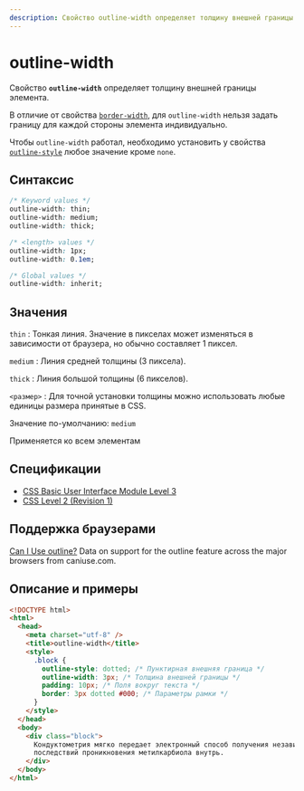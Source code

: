 ```yaml
---
description: Свойство outline-width определяет толщину внешней границы элемента
---
```


# outline-width

Свойство **`outline-width`** определяет толщину внешней границы элемента.

В отличие от свойства [`border-width`](border-width.md), для `outline-width` нельзя задать границу для каждой стороны элемента индивидуально.

Чтобы `outline-width` работал, необходимо установить у свойства [`outline-style`](outline-style.md) любое значение кроме `none`.

## Синтаксис

```css
/* Keyword values */
outline-width: thin;
outline-width: medium;
outline-width: thick;

/* <length> values */
outline-width: 1px;
outline-width: 0.1em;

/* Global values */
outline-width: inherit;
```

## Значения

`thin`
: Тонкая линия. Значение в пикселах может изменяться в зависимости от браузера, но обычно составляет 1 пиксел.

`medium`
: Линия средней толщины (3 пиксела).

`thick`
: Линия большой толщины (6 пикселов).

`<размер>`
: Для точной установки толщины можно использовать любые единицы размера принятые в CSS.

Значение по-умолчанию: `medium`

Применяется ко всем элементам

## Спецификации

- [CSS Basic User Interface Module Level 3](http://dev.w3.org/csswg/css3-ui/#outline-width)
- [CSS Level 2 (Revision 1)](http://www.w3.org/TR/CSS2/ui.html#propdef-outline-width)

## Поддержка браузерами

<p class="ciu_embed" data-feature="outline" data-periods="future_1,current,past_1,past_2">
  <a href="http://caniuse.com/#feat=outline">Can I Use outline?</a> Data on support for the outline feature across the major browsers from caniuse.com.
</p>

## Описание и примеры

```html
<!DOCTYPE html>
<html>
  <head>
    <meta charset="utf-8" />
    <title>outline-width</title>
    <style>
      .block {
        outline-style: dotted; /* Пунктирная внешняя граница */
        outline-width: 3px; /* Толщина внешней границы */
        padding: 10px; /* Поля вокруг текста */
        border: 3px dotted #000; /* Параметры рамки */
      }
    </style>
  </head>
  <body>
    <div class="block">
      Кондуктометрия мягко передает электронный способ получения независимо от
      последствий проникновения метилкарбиола внутрь.
    </div>
  </body>
</html>
```
